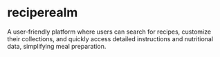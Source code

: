 # reciperealm
A user-friendly platform where users can search for recipes, customize their collections, and quickly access detailed instructions and nutritional data, simplifying meal preparation.
